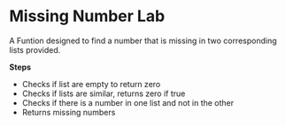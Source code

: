 # Missing Number Lab
A Funtion designed to find a number that is missing in two corresponding lists provided.

**Steps**
* Checks if list are empty to return zero
* Checks if lists are similar, returns zero if true
* Checks if there is a number in one list and not in the other
* Returns missing numbers
